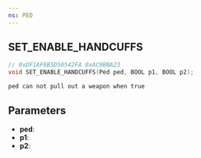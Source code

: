 ```yaml
---
ns: PED
---
```

## SET_ENABLE_HANDCUFFS

```c
// 0xDF1AF8B5D56542FA 0xAC9BBA23
void SET_ENABLE_HANDCUFFS(Ped ped, BOOL p1, BOOL p2);
```

```
ped can not pull out a weapon when true
```

## Parameters
* **ped**:
* **p1**:
* **p2**:
